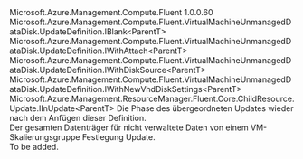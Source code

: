 <Type Name="IUpdateDefinitionWithNewVhd&lt;ParentT&gt;" FullName="Microsoft.Azure.Management.Compute.Fluent.VirtualMachineUnmanagedDataDisk.UpdateDefinitionWithNewVhd.IUpdateDefinitionWithNewVhd&lt;ParentT&gt;">
  <TypeSignature Language="C#" Value="public interface IUpdateDefinitionWithNewVhd&lt;ParentT&gt; : Microsoft.Azure.Management.Compute.Fluent.VirtualMachineUnmanagedDataDisk.UpdateDefinition.IBlank&lt;ParentT&gt;, Microsoft.Azure.Management.Compute.Fluent.VirtualMachineUnmanagedDataDisk.UpdateDefinition.IWithAttach&lt;ParentT&gt;, Microsoft.Azure.Management.Compute.Fluent.VirtualMachineUnmanagedDataDisk.UpdateDefinition.IWithDiskSource&lt;ParentT&gt;, Microsoft.Azure.Management.Compute.Fluent.VirtualMachineUnmanagedDataDisk.UpdateDefinition.IWithNewVhdDiskSettings&lt;ParentT&gt;, Microsoft.Azure.Management.ResourceManager.Fluent.Core.ChildResource.Update.IInUpdate&lt;ParentT&gt;" />
  <TypeSignature Language="ILAsm" Value=".class public interface auto ansi abstract IUpdateDefinitionWithNewVhd`1&lt;ParentT&gt; implements class Microsoft.Azure.Management.Compute.Fluent.VirtualMachineUnmanagedDataDisk.UpdateDefinition.IBlank`1&lt;!ParentT&gt;, class Microsoft.Azure.Management.Compute.Fluent.VirtualMachineUnmanagedDataDisk.UpdateDefinition.IWithAttach`1&lt;!ParentT&gt;, class Microsoft.Azure.Management.Compute.Fluent.VirtualMachineUnmanagedDataDisk.UpdateDefinition.IWithDiskSource`1&lt;!ParentT&gt;, class Microsoft.Azure.Management.Compute.Fluent.VirtualMachineUnmanagedDataDisk.UpdateDefinition.IWithNewVhdDiskSettings`1&lt;!ParentT&gt;, class Microsoft.Azure.Management.ResourceManager.Fluent.Core.ChildResource.Update.IInUpdate`1&lt;!ParentT&gt;" />
  <TypeSignature Language="DocId" Value="T:Microsoft.Azure.Management.Compute.Fluent.VirtualMachineUnmanagedDataDisk.UpdateDefinitionWithNewVhd.IUpdateDefinitionWithNewVhd`1" />
  <TypeSignature Language="VB.NET" Value="Public Interface IUpdateDefinitionWithNewVhd(Of ParentT)&#xA;Implements IBlank(Of ParentT), IInUpdate(Of ParentT), IWithAttach(Of ParentT), IWithDiskSource(Of ParentT), IWithNewVhdDiskSettings(Of ParentT)" />
  <TypeSignature Language="F#" Value="type IUpdateDefinitionWithNewVhd&lt;'ParentT&gt; = interface&#xA;    interface IBlank&lt;'ParentT&gt;&#xA;    interface IWithDiskSource&lt;'ParentT&gt;&#xA;    interface IWithNewVhdDiskSettings&lt;'ParentT&gt;&#xA;    interface IWithAttach&lt;'ParentT&gt;&#xA;    interface IInUpdate&lt;'ParentT&gt;" />
  <AssemblyInfo>
    <AssemblyName>Microsoft.Azure.Management.Compute.Fluent</AssemblyName>
    <AssemblyVersion>1.0.0.60</AssemblyVersion>
  </AssemblyInfo>
  <TypeParameters>
    <TypeParameter Name="ParentT" />
  </TypeParameters>
  <Interfaces>
    <Interface>
      <InterfaceName>Microsoft.Azure.Management.Compute.Fluent.VirtualMachineUnmanagedDataDisk.UpdateDefinition.IBlank&lt;ParentT&gt;</InterfaceName>
    </Interface>
    <Interface>
      <InterfaceName>Microsoft.Azure.Management.Compute.Fluent.VirtualMachineUnmanagedDataDisk.UpdateDefinition.IWithAttach&lt;ParentT&gt;</InterfaceName>
    </Interface>
    <Interface>
      <InterfaceName>Microsoft.Azure.Management.Compute.Fluent.VirtualMachineUnmanagedDataDisk.UpdateDefinition.IWithDiskSource&lt;ParentT&gt;</InterfaceName>
    </Interface>
    <Interface>
      <InterfaceName>Microsoft.Azure.Management.Compute.Fluent.VirtualMachineUnmanagedDataDisk.UpdateDefinition.IWithNewVhdDiskSettings&lt;ParentT&gt;</InterfaceName>
    </Interface>
    <Interface>
      <InterfaceName>Microsoft.Azure.Management.ResourceManager.Fluent.Core.ChildResource.Update.IInUpdate&lt;ParentT&gt;</InterfaceName>
    </Interface>
  </Interfaces>
  <Docs>
    <typeparam name="ParentT">Die Phase des übergeordneten Updates wieder nach dem Anfügen dieser Definition.</typeparam>
    <summary>
            Der gesamten Datenträger für nicht verwaltete Daten von einem VM-Skalierungsgruppe Festlegung Update.
            </summary>
    <remarks>To be added.</remarks>
  </Docs>
  <Members />
</Type>